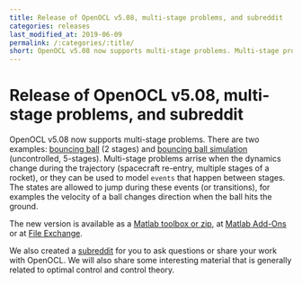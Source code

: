 ```yaml
---
title: Release of OpenOCL v5.08, multi-stage problems, and subreddit
categories: releases
last_modified_at: 2019-06-09
permalink: /:categories/:title/
short: OpenOCL v5.08 now supports multi-stage problems. Multi-stage problems arrise when the dynamics change during the trajectory (spacecraft re-entry, multiple stages of a rocket), or they can be used to model. We also created a subreddit for you to ask questions or share your work with OpenOCL!
---
```


# Release of OpenOCL v5.08, multi-stage problems, and subreddit 

OpenOCL v5.08 now supports multi-stage problems. There are two examples: [bouncing ball](/ocl-docs-matlab/bouncingball.html) (2 stages) and [bouncing ball simulation](/ocl-docs-matlab/bouncingball.html) (uncontrolled, 5-stages).
Multi-stage problems arrise when the dynamics change during the trajectory (spacecraft re-entry, multiple stages of a rocket), or they can be used to model
`events` that happen between stages. The states are allowed to jump during these events (or transitions), for examples the velocity of a ball changes direction when the ball hits the ground.

The new version is available as a [Matlab toolbox or zip](/get-started/), at
[Matlab Add-Ons](https://de.mathworks.com/help/matlab/matlab_env/get-add-ons.html) or at [File Exchange](https://de.mathworks.com/matlabcentral/fileexchange/71566-openocl).

We also created a [subreddit](https://www.reddit.com/r/OpenOCL/) for you to ask questions or share your work with OpenOCL. We will also share some interesting
material that is generally related to optimal control and control theory.
